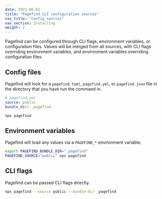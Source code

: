 ```yaml
---
date: 2022-06-01
title: "Pagefind CLI configuration sources"
nav_title: "Config sources"
nav_section: Installing
weight: 2
---
```


Pagefind can be configured through CLI flags, environment variables, or configuration files. Values will be merged from all sources, with CLI flags overriding environment variables, and environment variables overriding configuration files.

## Config files

Pagefind will look for a `pagefind.toml`, `pagefind.yml`, or `pagefind.json` file in the directory that you have run the command in.

```yaml
# pagefind.yml
source: public
bundle_dir: _pagefind
```
```bash
npx pagefind
```

## Environment variables

Pagefind will load any values via a `PAGEFIND_*` environment variable.

```bash
export PAGEFIND_BUNDLE_DIR="_pagefind"
PAGEFIND_SOURCE="public" npx pagefind
```

## CLI flags

Pagefind can be passed CLI flags directly.

```bash
npx pagefind --source public --bundle-dir _pagefind
```
